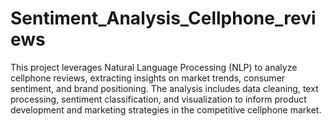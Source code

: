 # Sentiment_Analysis_Cellphone_reviews

This project leverages Natural Language Processing (NLP) to analyze cellphone reviews, extracting insights on market trends, consumer sentiment, and brand positioning. The analysis includes data cleaning, text processing, sentiment classification, and visualization to inform product development and marketing strategies in the competitive cellphone market.
